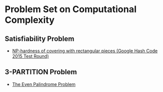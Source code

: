 # Problem Set on Computational Complexity

## Satisfiability Problem
- [NP-hardness of covering with rectangular pieces (Google Hash Code 2015 Test Round)](http://cs.stackexchange.com/a/49074/4911)

## 3-PARTITION Problem
- [The Even Palindrome Problem](http://cs.stackexchange.com/q/57335/4911)
